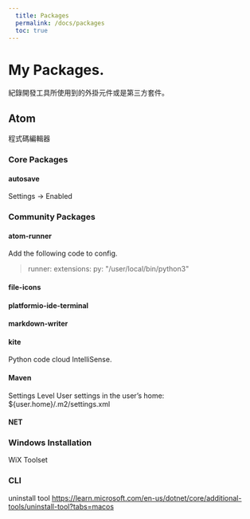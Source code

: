 ```yaml
---
  title: Packages
  permalink: /docs/packages
  toc: true
---
```


# My Packages.
紀錄開發工具所使用到的外掛元件或是第三方套件。

## Atom
程式碼編輯器
### Core Packages
#### autosave
  Settings -> Enabled
### Community Packages
#### atom-runner
  Add the following code to config.
  > runner:
  >  extensions:
  >    py: "/user/local/bin/python3"

#### file-icons
#### platformio-ide-terminal
#### markdown-writer
#### kite
  Python code cloud IntelliSense.

#### Maven
  Settings Level
  User settings in the user’s home: ${user.home}/.m2/settings.xml

#### NET
### Windows Installation
WiX Toolset

### CLI
uninstall tool
https://learn.microsoft.com/en-us/dotnet/core/additional-tools/uninstall-tool?tabs=macos